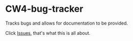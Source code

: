 # CW4-bug-tracker
Tracks bugs and allows for documentation to be provided.

Click [Issues](https://github.com/KnuckleCracker/CW4-bug-tracker/issues), that's what this is all about. 
